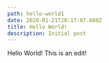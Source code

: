 ```yaml
---
path: hello-world1
date: 2020-01-21T20:17:07.688Z
title: Hello World!
description: Initial post
---
```

Hello World! This is an edit!
